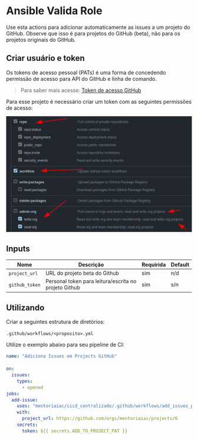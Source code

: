 # Ansible Valida Role
Use esta actions para adicionar automaticamente as issues a um projeto do GitHub. Observe que isso é para projetos do GitHub (beta), não para os projetos originais do GitHub.

## Criar usuário e token
Os tokens de acesso pessoal (PATs) é uma forma de concedendo permissão de acesso para API do GitHub e linha de comando.

> Para saber mais acesse: [Token de acesso GitHub](https://docs.github.com/pt/authentication/keeping-your-account-and-data-secure/creating-a-personal-access-token)

Para esse projeto é necessário criar um token com as seguintes permissões de acesso: 

![Imagem](./img/token-github.png)
  

## Inputs
| Nome | Descrição | Requirida |Default |
|------|-----------|-----------|--------|
|`project_url` | URL do projeto beta do Github | sim | n/d |
|`github_token` | Personal token para leitura/escrita no projeto Github | sim | s/n |

## Utilizando 
Criar a seguintes estrutura de diretórios: 

`.github/workflows/<proposito>.yml`

Utilize o exemplo abaixo para seu pipeline de CI:

```yaml
name: "Adiciona Issues em Projects GitHub"
  
on:
  issues:
    types:
      - opened
jobs:
  add-issue:
    uses: "mentoriaiac/cicd_centralizado/.github/workflows/add_issues_projects.yaml@v1"
    with:
      project_url: https://github.com/orgs/mentoriaiac/projects/6
    secrets:  
      token: ${{ secrets.ADD_TO_PROJECT_PAT }}
```

